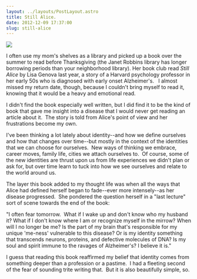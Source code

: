 ```yaml
---
layout: ../layouts/PostLayout.astro
title: Still Alice.
date: 2012-12-09 17:37:00
slug: still-alice
---
```


[![](http://www.alzfdn.org/AFAStore/books/Still%20Alice%20cover.jpg)](http://www.alzfdn.org/AFAStore/books/Still%20Alice%20cover.jpg)

I often use my mom's shelves as a library and picked up a book over the summer to read before Thanksgiving (the Janet Robbins library has longer borrowing periods than your neighborhood library). Her book club read _Still Alice_ by Lisa Genova last year, a story of a Harvard psychology professor in her early 50s who is diagnosed with early onset Alzheimer's.   I almost missed my return date, though, because I couldn't bring myself to read it, knowing that it would be a heavy and emotional read.  
  
I didn't find the book especially well written, but I did find it to be the kind of book that gave me insight into a disease that I would never get reading an article about it.  The story is told from Alice's point of view and her frustrations become my own.  
  
I've been thinking a lot lately about identity--and how we define ourselves and how that changes over time--but mostly in the context of the identities that we can choose for ourselves.  New ways of thinking we embrace, career moves, family life, cities we attach ourselves to.  Of course, some of the new identities are thrust upon us from life experiences we didn't plan or ask for, but over time learn to tuck into how we see ourselves and relate to the world around us.  
  
The layer this book added to my thought life was when all the ways that Alice had defined herself began to fade--ever more intensely--as her disease progressed.  She pondered the question herself in a "last lecture" sort of scene towards the end of the book:  
  
"I often fear tomorrow.  What if I wake up and don't know who my husband it? What if I don't know where I am or recognize myself in the mirrow? When will I no longer be me? Is the part of my brain that's responsible for my unique 'me-ness' vulnerable to this disease? Or is my identity something that transcends neurons, proteins, and defective molecules of DNA? Is my soul and spirit immune to the ravages of Alzheimer's? I believe it is."  
  
I guess that reading this book reaffirmed my belief that identity comes from something deeper than a profession or a pastime.  I had a fleeting second of the fear of sounding trite writing that.  But it is also beautifully simple, so.
